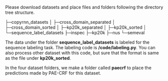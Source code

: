 Please download datasets and place files and folders following the directory tree structure.

  ├─copyrnn_datasets
  │  ├─cross_domain_separated
  │  ├─cross_domain_sorted
  │  ├─kp20k_separated
  │  ├─kp20k_sorted
  │  └─sequence_label_datasets
  ├─inspec
  ├─kp20k
  ├─nus
  └─semeval

The data under the folder **sequence_label_datasets** is labeled for the sequence labeling task.
The labeling code is **/code/labeling.py**.
You can also process other dataset with this code, but sure that the format is same as the file under **kp20k_sorted**.

In the four dataset folders, we make a folder called **paecrf** to place the predictions made by PAE-CRF for this dataset.

